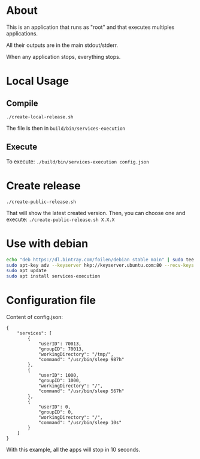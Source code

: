 # About

This is an application that runs as "root" and that executes multiples applications.

All their outputs are in the main stdout/stderr.

When any application stops, everything stops.

# Local Usage

## Compile

`./create-local-release.sh`

The file is then in `build/bin/services-execution`

## Execute

To execute:
`./build/bin/services-execution config.json`

# Create release

`./create-public-release.sh`

That will show the latest created version. Then, you can choose one and execute:
`./create-public-release.sh X.X.X`

# Use with debian

```bash
echo "deb https://dl.bintray.com/foilen/debian stable main" | sudo tee /etc/apt/sources.list.d/foilen.list
sudo apt-key adv --keyserver hkp://keyserver.ubuntu.com:80 --recv-keys 379CE192D401AB61
sudo apt update
sudo apt install services-execution
```

# Configuration file

Content of config.json:
```
{
    "services": [
        {
            "userID": 70013,
            "groupID": 70013,
            "workingDirectory": "/tmp/",
            "command": "/usr/bin/sleep 987h"
        },
        {
            "userID": 1000,
            "groupID": 1000,
            "workingDirectory": "/",
            "command": "/usr/bin/sleep 567h"
        },
        {
            "userID": 0,
            "groupID": 0,
            "workingDirectory": "/",
            "command": "/usr/bin/sleep 10s"
        }
    ]
}
```

With this example, all the apps will stop in 10 seconds.
